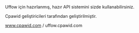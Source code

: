 Uffow için hazırlanmış, hazır API sistemini sizde kullanabilirsiniz.

Cpawid geliştiricileri tarafından geliştirilmiştir.

www.cpawid.com / uffow.cpawid.com
